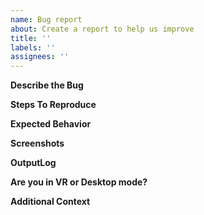 ```yaml
---
name: Bug report
about: Create a report to help us improve
title: ''
labels: ''
assignees: ''
---
```


**Describe the Bug** <!-- A clear and concise description of what the bug is. -->


**Steps To Reproduce** <!-- steps to reproduce the behavior: -->


**Expected Behavior** <!-- A clear and concise description of what you expected to happen. -->


**Screenshots** <!-- If applicable, add screenshots to help explain your problem. -->


**OutputLog**
<!-- You can find your output log at `C:\Users\[Username]\AppData\LocalLow\VRChat\vrchat\` on Windows. There is currently not a simple way to get your log from an Oculus Quest HMD. You can either attach your log to this issue report. Or link to it from http://pastebin.com -->


**Are you in VR or Desktop mode?**


**Additional Context** <!-- Add any other context about the problem here. -->


